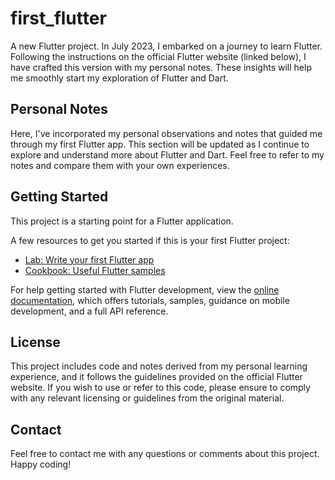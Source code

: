# first_flutter

A new Flutter project. In July 2023, I embarked on a journey to learn Flutter. Following the instructions on the official Flutter website (linked below), I have crafted this version with my personal notes. These insights will help me smoothly start my exploration of Flutter and Dart.

## Personal Notes

Here, I've incorporated my personal observations and notes that guided me through my first Flutter app. This section will be updated as I continue to explore and understand more about Flutter and Dart. Feel free to refer to my notes and compare them with your own experiences.

## Getting Started

This project is a starting point for a Flutter application.

A few resources to get you started if this is your first Flutter project:

- [Lab: Write your first Flutter app](https://docs.flutter.dev/get-started/codelab)
- [Cookbook: Useful Flutter samples](https://docs.flutter.dev/cookbook)

For help getting started with Flutter development, view the
[online documentation](https://docs.flutter.dev/), which offers tutorials,
samples, guidance on mobile development, and a full API reference.

## License

This project includes code and notes derived from my personal learning experience, and it follows the guidelines provided on the official Flutter website. If you wish to use or refer to this code, please ensure to comply with any relevant licensing or guidelines from the original material.

## Contact

Feel free to contact me with any questions or comments about this project. Happy coding!
